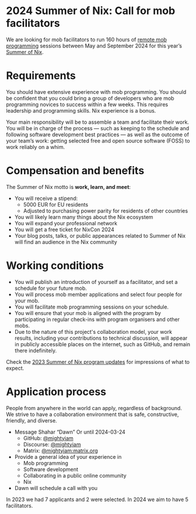 # 2024 Summer of Nix: Call for mob facilitators

We are looking for mob facilitators to run 160 hours of [remote mob programming](https://www.remotemobprogramming.org/) sessions between May and September 2024 for this year’s [Summer of Nix](https://github.com/ngi-nix/summer-of-nix).

# Requirements

You should have extensive experience with mob programming. You should be confident that you could bring a group of developers who are mob programming novices to success within a few weeks. This requires leadership and programming skills. Nix experience is a bonus.

Your main responsibility will be to assemble a team and facilitate their work. You will be in charge of the process — such as keeping to the schedule and following software development best practices — as well as the outcome of your team’s work: getting selected free and open source software (FOSS) to work reliably on a whim.

# Compensation and benefits

The Summer of Nix motto is **work, learn, and meet**:

- You will receive a stipend:
    - 5000 EUR for EU residents
    - Adjusted to purchasing power parity for residents of other countries
- You will likely learn many things about the Nix ecosystem
- You will expand your professional network
- You will get a free ticket for NixCon 2024
- Your blog posts, talks, or public appearances related to Summer of Nix will find an audience in the Nix community

# Working conditions

- You will publish an introduction of yourself as a facilitator, and set a schedule for your future mob.
- You will process mob member applications and select four people for your mob.
- You will facilitate mob programming sessions on your schedule.
- You will ensure that your mob is aligned with the program by participating in regular check-ins with program organisers and other mobs.
- Due to the nature of this project's collaboration model, your work results, including your contributions to technical discussion, will appear in publicly accessible places on the internet, such as GitHub, and remain there indefinitely.

Check the [2023 Summer of Nix program updates](https://discourse.nixos.org/t/2023-summer-of-nix-program-updates/30376) for impressions of what to expect.

# Application process

People from anywhere in the world can apply, regardless of background. We strive to have a collaboration environment that is safe, constructive, friendly, and diverse.

- Message Shahar “Dawn” Or until 2024-03-24
    - GitHub: [@mightyiam](https://github.com/mightyiam)
    - Discourse: [@mightyiam](https://discourse.nixos.org/u/mightyiam)
    - Matrix: [@mightyiam:matrix.org](https://matrix.to/#/@mightyiam:matrix.org)
- Provide a general idea of your experience in
    - Mob programming
    - Software development
    - Collaborating in a public online community
    - Nix
- Dawn will schedule a call with you

In 2023 we had 7 applicants and 2 were selected. In 2024 we aim to have 5 facilitators.
